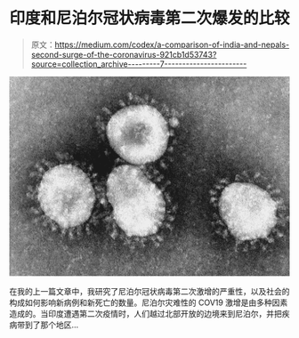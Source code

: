 # 印度和尼泊尔冠状病毒第二次爆发的比较

> 原文：<https://medium.com/codex/a-comparison-of-india-and-nepals-second-surge-of-the-coronavirus-921cb1d53743?source=collection_archive---------7----------------------->

![](img/100650d965f6eccb61843799c567f7d8.png)

在我的上一篇文章中，我研究了尼泊尔冠状病毒第二次激增的严重性，以及社会的构成如何影响新病例和新死亡的数量。尼泊尔灾难性的 COV19 激增是由多种因素造成的。当印度遭遇第二次疫情时，人们越过北部开放的边境来到尼泊尔，并把疾病带到了那个地区…